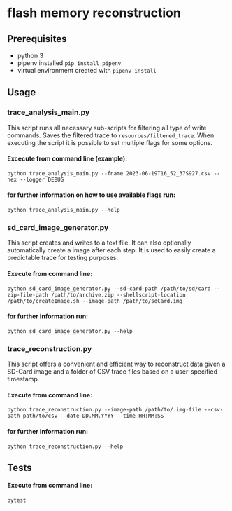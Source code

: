 # flash memory reconstruction

## Prerequisites
* python 3
* pipenv installed ``pip install pipenv``
* virtual environment created with ``pipenv install``


## Usage

### trace_analysis_main.py
This script runs all necessary sub-scripts for filtering all type of write commands. Saves the filtered trace to `resources/filtered_trace`.
When executing the script it is possible to set multiple flags for some options.
#### Excecute from command line (example):
````
python trace_analysis_main.py --fname 2023-06-19T16_52_37S927.csv --hex --logger DEBUG
````
#### for further information on how to use available flags run:
````
python trace_analysis_main.py --help
````

### sd_card_image_generator.py
This script creates and writes to a text file. It can also optionally automatically create a image after each step. It is used to easily create a predictable trace for testing purposes.
#### Execute from command line:
````
python sd_card_image_generator.py --sd-card-path /path/to/sd/card --zip-file-path /path/to/archive.zip --shellscript-location /path/to/createImage.sh --image-path /path/to/sdCard.img
````
#### for further information run:
````
python sd_card_image_generator.py --help
````

### trace_reconstruction.py
This script offers a convenient and efficient way to reconstruct data given a SD-Card image and a folder of CSV trace files based on a user-specified timestamp.
#### Execute from command line:
````
python trace_reconstruction.py --image-path /path/to/.img-file --csv-path path/to/csv --date DD.MM.YYYY --time HH:MM:SS
````
#### for further information run:
````
python trace_reconstruction.py --help
````
## Tests
#### Execute from command line: 
````
pytest
````